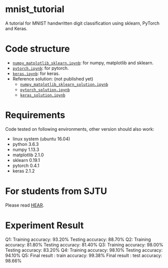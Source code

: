 # mnist_tutorial
A tutorial for MNIST handwritten digit classification using sklearn, PyTorch and Keras.

# Code structure
* [`numpy_matplotlib_sklearn.ipynb`](numpy_matplotlib_sklearn.ipynb): for numpy, matplotlib and sklearn.
* [`pytorch.ipynb`](pytorch.ipynb): for pytorch.
* [`keras.ipynb`](keras.ipynb): for keras.
* Reference solution: (not published yet)
    * [`numpy_matplotlib_sklearn_solution.ipynb`](numpy_matplotlib_sklearn_solution.ipynb)
    * [`pytorch_solution.ipynb`](pytorch_solution.ipynb)
    * [`keras_solution.ipynb`](keras_solution.ipynb)

# Requirements
Code tested on following environments, other version should also work:
* linux system (ubuntu 16.04) 
* python 3.6.3
* numpy 1.13.3
* matplotlib 2.1.0
* sklearn 0.19.1
* pytorch 0.4.1
* keras 2.1.2

# For students from SJTU
Please read [HEAR](EE369.md).

# Experiment Result
Q1: Training accuracy: 93.20%
    Testing accuracy: 88.70%
Q2: Training accuracy: 81.80%
    Testing accuracy: 81.40%
Q3: Training accuracy: 98.00%
    Testing accuracy: 83.20%
Q4: Training accuracy: 98.10%
    Testing accuracy: 94.10%
Q5: Final result : train accuracy: 99.38%
    Final result : test accuracy: 98.66%

